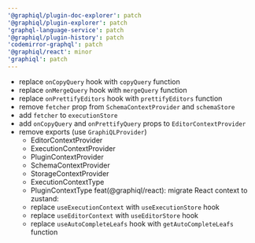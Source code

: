 ```yaml
---
'@graphiql/plugin-doc-explorer': patch
'@graphiql/plugin-explorer': patch
'graphql-language-service': patch
'@graphiql/plugin-history': patch
'codemirror-graphql': patch
'@graphiql/react': minor
'graphiql': patch
---
```


- replace `onCopyQuery` hook with `copyQuery` function
- replace `onMergeQuery` hook with `mergeQuery` function
- replace `onPrettifyEditors` hook with `prettifyEditors` function
- remove `fetcher` prop from `SchemaContextProvider` and `schemaStore`
- add `fetcher` to `executionStore`
- add `onCopyQuery` and `onPrettifyQuery` props to `EditorContextProvider`
- remove exports (use `GraphiQLProvider`)
  - EditorContextProvider
  - ExecutionContextProvider
  - PluginContextProvider
  - SchemaContextProvider
  - StorageContextProvider
  - ExecutionContextType
  - PluginContextType
feat(@graphiql/react): migrate React context to zustand:
  - replace `useExecutionContext` with `useExecutionStore` hook
  - replace `useEditorContext` with `useEditorStore` hook
  - replace `useAutoCompleteLeafs` hook with `getAutoCompleteLeafs` function
